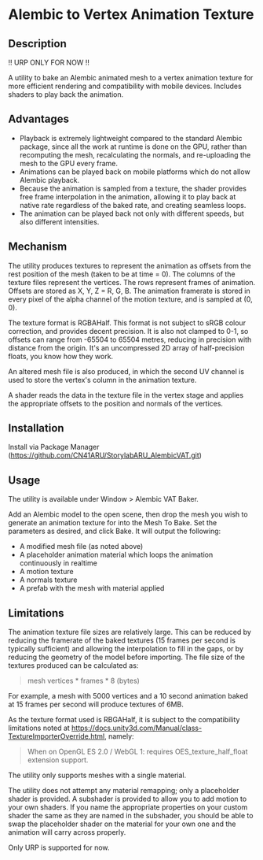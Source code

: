 # Alembic to Vertex Animation Texture
## Description

!! URP ONLY FOR NOW !!

A utility to bake an Alembic animated mesh to a vertex animation texture for more efficient rendering and compatibility with mobile devices. Includes shaders to play back the animation.

## Advantages
 - Playback is extremely lightweight compared to the standard Alembic package, since all the work at runtime is done on the GPU, rather than recomputing the mesh, recalculating the normals, and re-uploading the mesh to the GPU every frame.
 - Animations can be played back on mobile platforms which do not allow Alembic playback.
 - Because the animation is sampled from a texture, the shader provides free frame interpolation in the animation, allowing it to play back at native rate regardless of the baked rate, and creating seamless loops.
 - The animation can be played back not only with different speeds, but also different intensities.

## Mechanism
The utility produces textures to represent the animation as offsets from the rest position of the mesh (taken to be at time = 0). The columns of the texture files represent the vertices. The rows represent frames of animation. Offsets are stored as X, Y, Z = R, G, B. The animation framerate is stored in every pixel of the alpha channel of the motion texture, and is sampled at (0, 0).

The texture format is RGBAHalf. This format is not subject to sRGB colour correction, and provides decent precision. It is also not clamped to 0-1, so offsets can range from -65504 to 65504 metres, reducing in precision with distance from the origin. It's an uncompressed 2D array of half-precision floats, you know how they work.

An altered mesh file is also produced, in which the second UV channel is used to store the vertex's column in the animation texture.

A shader reads the data in the texture file in the vertex stage and applies the appropriate offsets to the position and normals of the vertices.

## Installation
Install via Package Manager (https://github.com/CN41ARU/StorylabARU_AlembicVAT.git)

## Usage
The utility is available under Window > Alembic VAT Baker.

Add an Alembic model to the open scene, then drop the mesh you wish to generate an animation texture for into the Mesh To Bake. Set the parameters as desired, and click Bake. It will output the following:

 - A modified mesh file (as noted above)
 - A placeholder animation material which loops the animation continuously in realtime
 - A motion texture
 - A normals texture
 - A prefab with the mesh with material applied

## Limitations
The animation texture file sizes are relatively large. This can be reduced by reducing the framerate of the baked textures (15 frames per second is typically sufficient) and allowing the interpolation to fill in the gaps, or by reducing the geometry of the model before importing. The file size of the textures produced can be calculated as:
> mesh vertices * frames * 8 (bytes)

For example, a mesh with 5000 vertices and a 10 second animation baked at 15 frames per second will produce textures of 6MB.

As the texture format used is RBGAHalf, it is subject to the compatibility limitations noted at https://docs.unity3d.com/Manual/class-TextureImporterOverride.html, namely:
> When on OpenGL ES 2.0 / WebGL 1: requires OES_texture_half_float extension support.

The utility only supports meshes with a single material.

The utility does not attempt any material remapping; only a placeholder shader is provided. A subshader is provided to allow you to add motion to your own shaders. If you name the appropriate properties on your custom shader the same as they are named in the subshader, you should be able to swap the placeholder shader on the material for your own one and the animation will carry across properly.

Only URP is supported for now.
